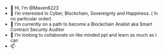 - 👋 Hi, I’m @Maven6223
- 👀 I’m interested in Cyber, Blockchain, Sovereignty and Happiness. ( In no particular order)  
- 🌱 I’m currently on a path to become a Blockchain Analist aka Smart Contract Security Auditor
- 💞️ I’m looking to collaborate on like minded ppl and learn as much as I can
- 📫  

<!---
Maven6223/Maven6223 is a ✨ special ✨ repository because its `README.md` (this file) appears on your GitHub profile.
You can click the Preview link to take a look at your changes.
--->
